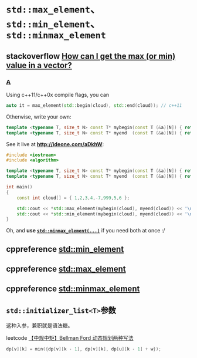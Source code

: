# `std::max_element`、`std::min_element`、`std::minmax_element`

## stackoverflow [How can I get the max (or min) value in a vector?](https://stackoverflow.com/questions/9874802/how-can-i-get-the-max-or-min-value-in-a-vector)

### [A](https://stackoverflow.com/a/9874912)

Using c++11/c++0x compile flags, you can

```cpp
auto it = max_element(std::begin(cloud), std::end(cloud)); // c++11
```

Otherwise, write your own:

```cpp
template <typename T, size_t N> const T* mybegin(const T (&a)[N]) { return a; }    
template <typename T, size_t N> const T* myend  (const T (&a)[N]) { return a+N; }
```

See it live at **http://ideone.com/aDkhW**:

```cpp
#include <iostream>
#include <algorithm>

template <typename T, size_t N> const T* mybegin(const T (&a)[N]) { return a; }    
template <typename T, size_t N> const T* myend  (const T (&a)[N]) { return a+N; }

int main()
{
    const int cloud[] = { 1,2,3,4,-7,999,5,6 };

    std::cout << *std::max_element(mybegin(cloud), myend(cloud)) << '\n';
    std::cout << *std::min_element(mybegin(cloud), myend(cloud)) << '\n';
}
```

Oh, and **use [`std::minmax_element(...)`](http://en.cppreference.com/w/cpp/algorithm/minmax_element)** if you need both at once :/

## cppreference [std::min_element](https://en.cppreference.com/w/cpp/algorithm/min_element)



## cppreference [std::max_element](https://en.cppreference.com/w/cpp/algorithm/max_element)



## cppreference [std::minmax_element](https://en.cppreference.com/w/cpp/algorithm/minmax_element)





## `std::initializer_list<T>`参数

这种入参，兼职就是语法糖。

leetcode [【中规中矩】Bellman Ford 动态规划两种写法](https://leetcode-cn.com/problems/cheapest-flights-within-k-stops/solution/zhong-gui-zhong-ju-bellman-ford-dong-tai-gui-hua-l/)

```C++
dp[v][k] = min({dp[v][k - 1], dp[v][k], dp[u][k - 1] + w});
```

